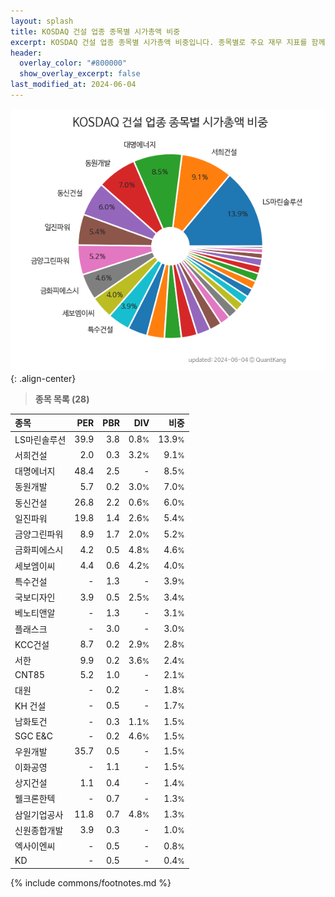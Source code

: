 ```yaml
---
layout: splash
title: KOSDAQ 건설 업종 종목별 시가총액 비중
excerpt: KOSDAQ 건설 업종 종목별 시가총액 비중입니다. 종목별로 주요 재무 지표를 함께 표시합니다.
header:
  overlay_color: "#800000"
  show_overlay_excerpt: false
last_modified_at: 2024-06-04
---
```



![KOSDAQ 건설 업종 종목별 시가총액 비중](/stats/sector/images/kosdaq_업종_건설_종목.png){: .align-center}


> **종목 목록 (28)**<a id="list"></a>

| **종목** | **PER** | **PBR** | **DIV** | **비중** |
| :------- | ------: | ------: | ------: | -------: |
| LS마린솔루션 | 39.9 | 3.8 | 0.8<small>%</small> | 13.9<small>%</small> |
| 서희건설 | 2.0 | 0.3 | 3.2<small>%</small> | 9.1<small>%</small> |
| 대명에너지 | 48.4 | 2.5 | - | 8.5<small>%</small> |
| 동원개발 | 5.7 | 0.2 | 3.0<small>%</small> | 7.0<small>%</small> |
| 동신건설 | 26.8 | 2.2 | 0.6<small>%</small> | 6.0<small>%</small> |
| 일진파워 | 19.8 | 1.4 | 2.6<small>%</small> | 5.4<small>%</small> |
| 금양그린파워 | 8.9 | 1.7 | 2.0<small>%</small> | 5.2<small>%</small> |
| 금화피에스시 | 4.2 | 0.5 | 4.8<small>%</small> | 4.6<small>%</small> |
| 세보엠이씨 | 4.4 | 0.6 | 4.2<small>%</small> | 4.0<small>%</small> |
| 특수건설 | - | 1.3 | - | 3.9<small>%</small> |
| 국보디자인 | 3.9 | 0.5 | 2.5<small>%</small> | 3.4<small>%</small> |
| 베노티앤알 | - | 1.3 | - | 3.1<small>%</small> |
| 플래스크 | - | 3.0 | - | 3.0<small>%</small> |
| KCC건설 | 8.7 | 0.2 | 2.9<small>%</small> | 2.8<small>%</small> |
| 서한 | 9.9 | 0.2 | 3.6<small>%</small> | 2.4<small>%</small> |
| CNT85 | 5.2 | 1.0 | - | 2.1<small>%</small> |
| 대원 | - | 0.2 | - | 1.8<small>%</small> |
| KH 건설 | - | 0.5 | - | 1.7<small>%</small> |
| 남화토건 | - | 0.3 | 1.1<small>%</small> | 1.5<small>%</small> |
| SGC E&C | - | 0.2 | 4.6<small>%</small> | 1.5<small>%</small> |
| 우원개발 | 35.7 | 0.5 | - | 1.5<small>%</small> |
| 이화공영 | - | 1.1 | - | 1.5<small>%</small> |
| 상지건설 | 1.1 | 0.4 | - | 1.4<small>%</small> |
| 웰크론한텍 | - | 0.7 | - | 1.3<small>%</small> |
| 삼일기업공사 | 11.8 | 0.7 | 4.8<small>%</small> | 1.3<small>%</small> |
| 신원종합개발 | 3.9 | 0.3 | - | 1.0<small>%</small> |
| 엑사이엔씨 | - | 0.5 | - | 0.8<small>%</small> |
| KD | - | 0.5 | - | 0.4<small>%</small> |

{% include commons/footnotes.md %}